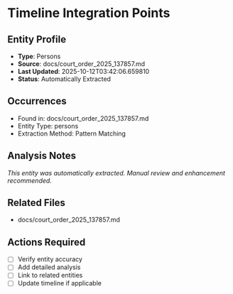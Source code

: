 # Timeline Integration Points

## Entity Profile
- **Type**: Persons
- **Source**: docs/court_order_2025_137857.md
- **Last Updated**: 2025-10-12T03:42:06.659810
- **Status**: Automatically Extracted

## Occurrences
- Found in: docs/court_order_2025_137857.md
- Entity Type: persons
- Extraction Method: Pattern Matching

## Analysis Notes
*This entity was automatically extracted. Manual review and enhancement recommended.*

## Related Files
- docs/court_order_2025_137857.md

## Actions Required
- [ ] Verify entity accuracy
- [ ] Add detailed analysis
- [ ] Link to related entities
- [ ] Update timeline if applicable
